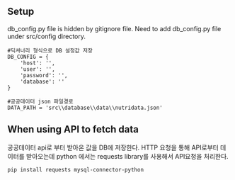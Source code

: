 ## Setup
db_config.py file is hidden by gitignore file. Need  to add db_config.py file under src/config directory.
```
#딕셔너리 형식으로 DB 설정값 저장 
DB_CONFIG = {
    'host': '',
    'user': '',
    'password': '',
    'database': ''
}

#공공데이터 json 파일경로
DATA_PATH = 'src\\database\\data\\nutridata.json'
```

## When using API to fetch data
공공데이터 api로 부터 받아온 값을 DB에 저장한다. 
HTTP 요청을 통해 API로부터 데이터를 받아오는데 python 에서는 requests library를 사용해서 API요청을 처리한다. 
```
pip install requests mysql-connector-python
```

